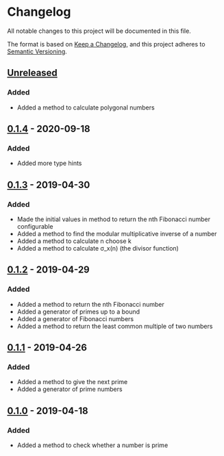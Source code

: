 # Changelog
All notable changes to this project will be documented in this file.

The format is based on [Keep a Changelog][clog], and this project adheres to [Semantic Versioning][semver].

## [Unreleased]

### Added
- Added a method to calculate polygonal numbers

## [0.1.4] - 2020-09-18
### Added
- Added more type hints

## [0.1.3] - 2019-04-30
### Added
- Made the initial values in method to return the nth Fibonacci number configurable
- Added a method to find the modular multiplicative inverse of a number
- Added a method to calculate n choose k
- Added a method to calculate σ_x(n) (the divisor function)

## [0.1.2] - 2019-04-29
### Added
- Added a method to return the nth Fibonacci number
- Added a generator of primes up to a bound
- Added a generator of Fibonacci numbers
- Added a method to return the least common multiple of two numbers

## [0.1.1] - 2019-04-26
### Added
- Added a method to give the next prime
- Added a generator of prime numbers

## [0.1.0] - 2019-04-18
### Added
- Added a method to check whether a number is prime


[unreleased]: https://github.com/spapanik/mathlib/compare/v0.1.4...master
[0.1.4]: https://github.com/spapanik/mathlib/compare/v0.1.3...v0.1.4
[0.1.3]: https://github.com/spapanik/mathlib/compare/v0.1.2...v0.1.3
[0.1.2]: https://github.com/spapanik/mathlib/compare/v0.1.1...v0.1.2
[0.1.1]: https://github.com/spapanik/mathlib/compare/v0.1.0...v0.1.1
[0.1.0]: https://github.com/spapanik/mathlib/releases/tag/v0.1.0

[clog]: https://keepachangelog.com/en/1.0.0/
[semver]: https://semver.org/spec/v2.0.0.html
